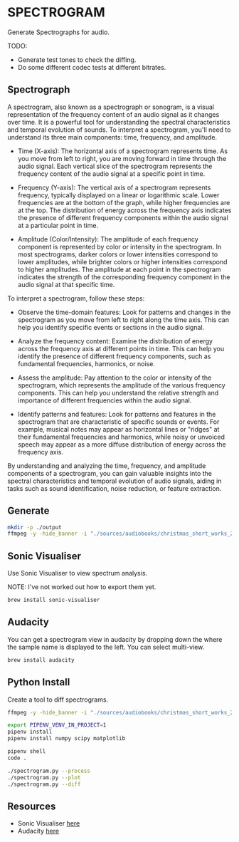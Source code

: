 # SPECTROGRAM

Generate Spectrographs for audio.  

TODO:

* Generate test tones to check the diffing.  
* Do some different codec tests at different bitrates.  

## Spectrograph

A spectrogram, also known as a spectrograph or sonogram, is a visual representation of the frequency content of an audio signal as it changes over time. It is a powerful tool for understanding the spectral characteristics and temporal evolution of sounds. To interpret a spectrogram, you'll need to understand its three main components: time, frequency, and amplitude.

* Time (X-axis): The horizontal axis of a spectrogram represents time. As you move from left to right, you are moving forward in time through the audio signal. Each vertical slice of the spectrogram represents the frequency content of the audio signal at a specific point in time.  

* Frequency (Y-axis): The vertical axis of a spectrogram represents frequency, typically displayed on a linear or logarithmic scale. Lower frequencies are at the bottom of the graph, while higher frequencies are at the top. The distribution of energy across the frequency axis indicates the presence of different frequency components within the audio signal at a particular point in time.  

* Amplitude (Color/Intensity): The amplitude of each frequency component is represented by color or intensity in the spectrogram. In most spectrograms, darker colors or lower intensities correspond to lower amplitudes, while brighter colors or higher intensities correspond to higher amplitudes. The amplitude at each point in the spectrogram indicates the strength of the corresponding frequency component in the audio signal at that specific time.  

To interpret a spectrogram, follow these steps:

* Observe the time-domain features: Look for patterns and changes in the spectrogram as you move from left to right along the time axis. This can help you identify specific events or sections in the audio signal.

* Analyze the frequency content: Examine the distribution of energy across the frequency axis at different points in time. This can help you identify the presence of different frequency components, such as fundamental frequencies, harmonics, or noise.

* Assess the amplitude: Pay attention to the color or intensity of the spectrogram, which represents the amplitude of the various frequency components. This can help you understand the relative strength and importance of different frequencies within the audio signal.  

* Identify patterns and features: Look for patterns and features in the spectrogram that are characteristic of specific sounds or events. For example, musical notes may appear as horizontal lines or "ridges" at their fundamental frequencies and harmonics, while noisy or unvoiced speech may appear as a more diffuse distribution of energy across the frequency axis.  

By understanding and analyzing the time, frequency, and amplitude components of a spectrogram, you can gain valuable insights into the spectral characteristics and temporal evolution of audio signals, aiding in tasks such as sound identification, noise reduction, or feature extraction.

## Generate

```sh
mkdir -p ./output
ffmpeg -y -hide_banner -i "./sources/audiobooks/christmas_short_works_2008_0812_64kb_mp3/english_christmas1873_macdonald_mtd_64kb.mp3" -lavfi showspectrumpic=s=4096x1024 ./output/spectrogram.png  
```

## Sonic Visualiser

Use Sonic Visualiser to view spectrum analysis.  

NOTE: I've not worked out how to export them yet.  

```sh
brew install sonic-visualiser
```

## Audacity

You can get a spectrogram view in audacity by dropping down the where the sample name is displayed to the left.  You can select multi-view.  

```sh
brew install audacity
```

## Python Install

Create a tool to diff spectrograms.  

```sh
ffmpeg -y -hide_banner -i "./sources/audiobooks/christmas_short_works_2008_0812_64kb_mp3/english_christmas1873_macdonald_mtd_64kb.mp3" -ac 1 -ar 16000 "./output/english_christmas1873_macdonald_mtd_64kb.wav"

export PIPENV_VENV_IN_PROJECT=1
pipenv install
pipenv install numpy scipy matplotlib

pipenv shell
code . 

./spectrogram.py --process                 
./spectrogram.py --plot
./spectrogram.py --diff
```

## Resources

* Sonic Visualiser [here](https://www.sonicvisualiser.org/)  
* Audacity [here](https://www.audacityteam.org/)  
